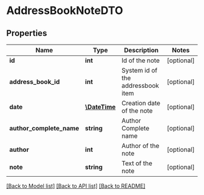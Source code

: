 # AddressBookNoteDTO

## Properties
Name | Type | Description | Notes
------------ | ------------- | ------------- | -------------
**id** | **int** | Id of the note | [optional] 
**address_book_id** | **int** | System id of the addressbook item | [optional] 
**date** | [**\DateTime**](\DateTime.md) | Creation date of the note | [optional] 
**author_complete_name** | **string** | Author Complete name | [optional] 
**author** | **int** | Author of the note | [optional] 
**note** | **string** | Text of the note | [optional] 

[[Back to Model list]](../README.md#documentation-for-models) [[Back to API list]](../README.md#documentation-for-api-endpoints) [[Back to README]](../README.md)


